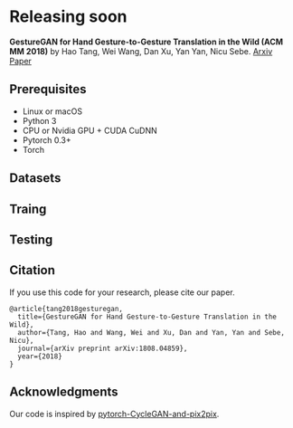 # Releasing soon

**GestureGAN for Hand Gesture-to-Gesture Translation in the Wild (ACM MM 2018)** 
by Hao Tang, Wei Wang, Dan Xu, Yan Yan, Nicu Sebe. [Arxiv Paper](https://arxiv.org/abs/1808.04859)


## Prerequisites 

* Linux or macOS
* Python 3
* CPU or Nvidia GPU + CUDA CuDNN
* Pytorch 0.3+
* Torch

## Datasets

## Traing

## Testing


## Citation
If you use this code for your research, please cite our paper.

```
@article{tang2018gesturegan,
  title={GestureGAN for Hand Gesture-to-Gesture Translation in the Wild},
  author={Tang, Hao and Wang, Wei and Xu, Dan and Yan, Yan and Sebe, Nicu},
  journal={arXiv preprint arXiv:1808.04859},
  year={2018}
}
```

## Acknowledgments
Our code is inspired by [pytorch-CycleGAN-and-pix2pix](https://github.com/junyanz/pytorch-CycleGAN-and-pix2pix).